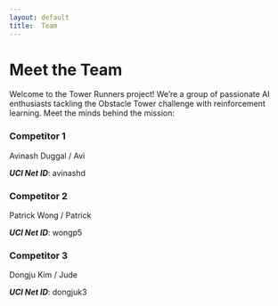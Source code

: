 ```yaml
---
layout: default
title:  Team
---
```


# Meet the Team
Welcome to the Tower Runners project! We’re a group of passionate AI enthusiasts tackling the Obstacle Tower challenge with reinforcement learning. Meet the minds behind the mission:

### Competitor 1
Avinash Duggal / Avi

***UCI Net ID***: avinashd

### Competitor 2
Patrick Wong / Patrick

***UCI Net ID***: wongp5

### Competitor 3
Dongju Kim / Jude

***UCI Net ID***: dongjuk3
